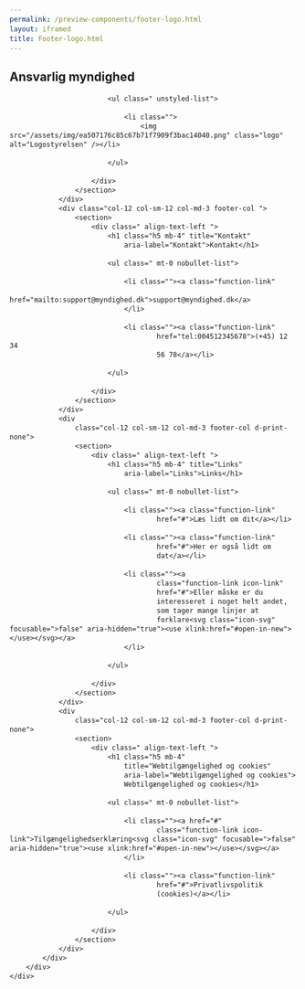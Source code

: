 ```yaml
--- 
permalink: /preview-components/footer-logo.html
layout: iframed 
title: Footer-logo.html
---
```

<footer>
    <div class="footer">
        <div class="container">
            <div class="row">
                <div class="col-12 col-sm-12 col-md-3 footer-col ">
                    <section>
                        <div class=" align-text-left ">
                            <h1 class="h5 mb-4" title="Ansvarlig myndighed"
                                aria-label="Ansvarlig myndighed">Ansvarlig
                                myndighed</h1>

                            <ul class=" unstyled-list">

                                <li class="">
                                    <img src="/assets/img/ea507176c85c67b71f7909f3bac14040.png" class="logo" alt="Logostyrelsen" /></li>

                            </ul>

                        </div>
                    </section>
                </div>
                <div class="col-12 col-sm-12 col-md-3 footer-col ">
                    <section>
                        <div class=" align-text-left ">
                            <h1 class="h5 mb-4" title="Kontakt"
                                aria-label="Kontakt">Kontakt</h1>

                            <ul class=" mt-0 nobullet-list">

                                <li class=""><a class="function-link"
                                        href="mailto:support@myndighed.dk">support@myndighed.dk</a>
                                </li>

                                <li class=""><a class="function-link"
                                        href="tel:004512345678">(+45) 12 34
                                        56 78</a></li>

                            </ul>

                        </div>
                    </section>
                </div>
                <div
                    class="col-12 col-sm-12 col-md-3 footer-col d-print-none">
                    <section>
                        <div class=" align-text-left ">
                            <h1 class="h5 mb-4" title="Links"
                                aria-label="Links">Links</h1>

                            <ul class=" mt-0 nobullet-list">

                                <li class=""><a class="function-link"
                                        href="#">Læs lidt om dit</a></li>

                                <li class=""><a class="function-link"
                                        href="#">Her er også lidt om
                                        dat</a></li>

                                <li class=""><a
                                        class="function-link icon-link"
                                        href="#">Eller måske er du
                                        interesseret i noget helt andet,
                                        som tager mange linjer at
                                        forklare<svg class="icon-svg" focusable=">false" aria-hidden="true"><use xlink:href="#open-in-new"></use></svg></a>
                                </li>

                            </ul>

                        </div>
                    </section>
                </div>
                <div
                    class="col-12 col-sm-12 col-md-3 footer-col d-print-none">
                    <section>
                        <div class=" align-text-left ">
                            <h1 class="h5 mb-4"
                                title="Webtilgængelighed og cookies"
                                aria-label="Webtilgængelighed og cookies">
                                Webtilgængelighed og cookies</h1>

                            <ul class=" mt-0 nobullet-list">

                                <li class=""><a href="#"
                                        class="function-link icon-link">Tilgængelighedserklæring<svg class="icon-svg" focusable=">false" aria-hidden="true"><use xlink:href="#open-in-new"></use></svg></a>
                                </li>

                                <li class=""><a class="function-link"
                                        href="#">Privatlivspolitik
                                        (cookies)</a></li>

                            </ul>

                        </div>
                    </section>
                </div>
            </div>
        </div>
    </div>
</footer>